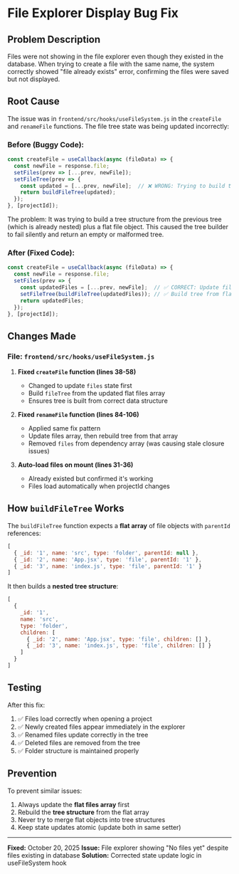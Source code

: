 # File Explorer Display Bug Fix

## Problem Description
Files were not showing in the file explorer even though they existed in the database. When trying to create a file with the same name, the system correctly showed "file already exists" error, confirming the files were saved but not displayed.

## Root Cause
The issue was in `frontend/src/hooks/useFileSystem.js` in the `createFile` and `renameFile` functions. The file tree state was being updated incorrectly:

### Before (Buggy Code):
```javascript
const createFile = useCallback(async (fileData) => {
  const newFile = response.file;
  setFiles(prev => [...prev, newFile]);
  setFileTree(prev => {
    const updated = [...prev, newFile];  // ❌ WRONG: Trying to build tree from tree + file
    return buildFileTree(updated);
  });
}, [projectId]);
```

The problem: It was trying to build a tree structure from the previous tree (which is already nested) plus a flat file object. This caused the tree builder to fail silently and return an empty or malformed tree.

### After (Fixed Code):
```javascript
const createFile = useCallback(async (fileData) => {
  const newFile = response.file;
  setFiles(prev => {
    const updatedFiles = [...prev, newFile];  // ✅ CORRECT: Update files array
    setFileTree(buildFileTree(updatedFiles)); // ✅ Build tree from flat files array
    return updatedFiles;
  });
}, [projectId]);
```

## Changes Made

### File: `frontend/src/hooks/useFileSystem.js`

1. **Fixed `createFile` function (lines 38-58)**
   - Changed to update `files` state first
   - Build `fileTree` from the updated flat files array
   - Ensures tree is built from correct data structure

2. **Fixed `renameFile` function (lines 84-106)**
   - Applied same fix pattern
   - Update files array, then rebuild tree from that array
   - Removed `files` from dependency array (was causing stale closure issues)

3. **Auto-load files on mount (lines 31-36)**
   - Already existed but confirmed it's working
   - Files load automatically when projectId changes

## How `buildFileTree` Works

The `buildFileTree` function expects a **flat array** of file objects with `parentId` references:
```javascript
[
  { _id: '1', name: 'src', type: 'folder', parentId: null },
  { _id: '2', name: 'App.jsx', type: 'file', parentId: '1' },
  { _id: '3', name: 'index.js', type: 'file', parentId: '1' }
]
```

It then builds a **nested tree structure**:
```javascript
[
  {
    _id: '1',
    name: 'src',
    type: 'folder',
    children: [
      { _id: '2', name: 'App.jsx', type: 'file', children: [] },
      { _id: '3', name: 'index.js', type: 'file', children: [] }
    ]
  }
]
```

## Testing

After this fix:
1. ✅ Files load correctly when opening a project
2. ✅ Newly created files appear immediately in the explorer
3. ✅ Renamed files update correctly in the tree
4. ✅ Deleted files are removed from the tree
5. ✅ Folder structure is maintained properly

## Prevention

To prevent similar issues:
1. Always update the **flat files array** first
2. Rebuild the **tree structure** from the flat array
3. Never try to merge flat objects into tree structures
4. Keep state updates atomic (update both in same setter)

---

**Fixed:** October 20, 2025
**Issue:** File explorer showing "No files yet" despite files existing in database
**Solution:** Corrected state update logic in useFileSystem hook
